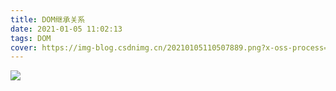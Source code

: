 ```yaml
---
title: DOM继承关系
date: 2021-01-05 11:02:13
tags: DOM
cover: https://img-blog.csdnimg.cn/20210105110507889.png?x-oss-process=image/watermark,type_ZmFuZ3poZW5naGVpdGk,shadow_10,text_aHR0cHM6Ly9ibG9nLmNzZG4ubmV0L2o3MzkwOQ==,size_16,color_FFFFFF,t_70
---
```

![](https://img-blog.csdnimg.cn/20210105110507889.png?x-oss-process=image/watermark,type_ZmFuZ3poZW5naGVpdGk,shadow_10,text_aHR0cHM6Ly9ibG9nLmNzZG4ubmV0L2o3MzkwOQ==,size_16,color_FFFFFF,t_70)
